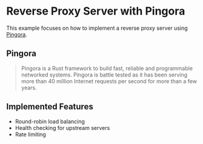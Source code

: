 # Reverse Proxy Server with Pingora

This example focuses on how to implement a reverse proxy server using [Pingora](https://github.com/cloudflare/pingora).

## Pingora

> Pingora is a Rust framework to build fast, reliable and programmable networked systems. Pingora is battle tested as it has been serving more than 40 million Internet requests per second for more than a few years.

## Implemented Features

- Round-robin load balancing
- Health checking for upstream servers
- Rate limiting

